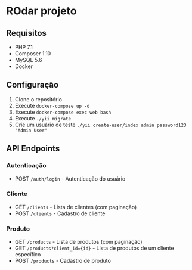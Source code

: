 # ROdar projeto

## Requisitos

- PHP 7.1
- Composer 1.10
- MySQL 5.6
- Docker

## Configuração

1. Clone o repositório
2. Execute `docker-compose up -d`
3. Execute `docker-compose exec web bash`
4. Execute `./yii migrate`
5. Crie um usuário de teste `./yii create-user/index admin password123 "Admin User"`

## API Endpoints

### Autenticação

- POST `/auth/login` - Autenticação do usuário

### Cliente

- GET `/clients` - Lista de clientes (com paginação)
- POST `/clients` - Cadastro de cliente

### Produto

- GET `/products` - Lista de produtos (com paginação)
- GET `/products?client_id={id}` - Lista de produtos de um cliente específico
- POST `/products` - Cadastro de produto

